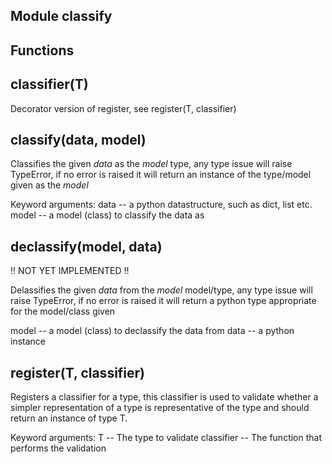 Module classify
---------------

Functions
---------
## classifier(T)
Decorator version of register, see register(T, classifier)
## classify(data, model)
Classifies the given *data* as the *model* type, any type issue will raise
TypeError, if no error is raised it will return an instance of the
type/model given as the *model*

Keyword arguments:
data -- a python datastructure, such as dict, list etc.
model -- a model (class) to classify the data as
## declassify(model, data)
!! NOT YET IMPLEMENTED !!

Delassifies the given *data* from the *model* model/type, any type issue
will raise TypeError, if no error is raised it will return a python type
appropriate for the model/class given

model -- a model (class) to declassify the data from
data -- a python instance
## register(T, classifier)
Registers a classifier for a type, this classifier is used to validate
whether a simpler representation of a type is representative of the type
and should return an instance of type T.

Keyword arguments:
T -- The type to validate
classifier -- The function that performs the validation
